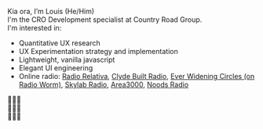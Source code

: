 
Kia ora, I’m Louis (He/Him)  
I'm the CRO Development specialist at Country Road Group.  
I'm interested in:  
- Quantitative UX research
- UX Experimentation strategy and implementation
- Lightweight, vanilla javascript
- Elegant UI engineering 
- Online radio: [Radio Relativa](https://radiorelativa.eu/), [Clyde Built Radio](https://www.clydebuiltradio.com/), [Ever Widening Circles (on Radio Worm)](https://www.mixcloud.com/EverWideningCircles/), [Skylab Radio](https://skylab-radio.com/), [Area3000](https://area3000.radio/), [Noods Radio](https://noodsradio.com/)

🌾🌾🌾  
🌾🐖🌾  
🌾🌾🌾  

<!---
crg-louis/crg-louis is a ✨ special ✨ repository because its `README.md` (this file) appears on your GitHub profile.
You can click the Preview link to take a look at your changes.
--->
